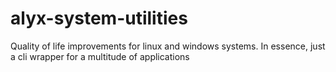 # alyx-system-utilities
Quality of life improvements for linux and windows systems. In essence, just a cli wrapper for a multitude of applications
